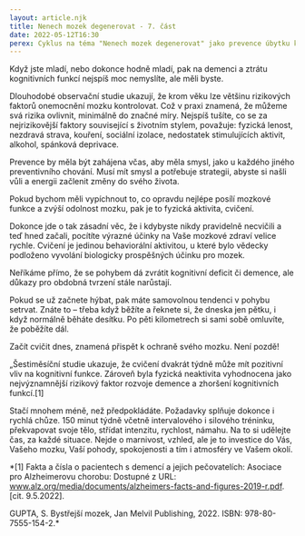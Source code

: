 ```yaml
---
layout: article.njk
title: Nenech mozek degenerovat - 7. část
date: 2022-05-12T16:30
perex: Cyklus na téma "Nenech mozek degenerovat" jako prevence úbytku kognitivních funkcí mozku
---
```

Když jste mladí, nebo dokonce hodně mladí, pak na demenci a ztrátu kognitivních funkcí nejspíš moc nemyslíte, ale měli byste.

Dlouhodobé observační studie ukazují, že krom věku lze většinu rizikových faktorů onemocnění mozku kontrolovat. Což v praxi znamená, že můžeme svá rizika ovlivnit, minimálně do značné míry. Nejspíš tušíte, co se za nejrizikovější faktory související s životním stylem, považuje: fyzická lenost, nezdravá strava, kouření, sociální izolace, nedostatek stimulujících aktivit, alkohol, spánková deprivace.

Prevence by měla být zahájena včas, aby měla smysl, jako u každého jiného preventivního chování. Musí mít smysl a potřebuje strategii, abyste si našli vůli a energii začlenit změny do svého života.

Pokud bychom měli vypíchnout to, co opravdu nejlépe posílí mozkové funkce a zvýší odolnost mozku, pak je to fyzická aktivita, cvičení.

Dokonce jde o tak zásadní věc, že i kdybyste nikdy pravidelně necvičili a teď hned začali, pocítíte výrazné účinky na Vaše mozkové zdraví velice rychle. Cvičení je jedinou behaviorální aktivitou, u které bylo vědecky podloženo vyvolání biologicky prospěšných účinku pro mozek.

Neříkáme přímo, že se pohybem dá zvrátit kognitivní deficit či demence, ale důkazy pro obdobná tvrzení stále narůstají.

Pokud se už začnete hýbat, pak máte samovolnou tendenci v pohybu setrvat. Znáte to – třeba když běžíte a řeknete si, že dneska jen pětku, i když normálně běháte desítku. Po pěti kilometrech si sami sobě omluvíte, že poběžíte dál.

Začít cvičit dnes, znamená přispět k ochraně svého mozku. Není pozdě!

„Šestiměsíční studie ukazuje, že cvičení dvakrát týdně může mít pozitivní vliv na kognitivní funkce. Zároveň byla fyzická neaktivita vyhodnocena jako nejvýznamnější rizikový faktor rozvoje demence a zhoršení kognitivních funkcí.[1]

Stačí mnohem méně, než předpokládáte. Požadavky splňuje dokonce i rychlá chůze. 150 minut týdně včetně intervalového i silového tréninku, překvapovat svoje tělo, střídat intenzitu, rychlost, námahu. Na to si udělejte čas, za každé situace. Nejde o marnivost, vzhled, ale je to investice do Vás, Vašeho mozku, Vaší pohody, spokojenosti a tím i atmosféry ve Vašem okolí.

*[1] Fakta a čísla o pacientech s demencí a jejich pečovatelích: Asociace pro Alzheimerovu chorobu: Dostupné z URL:  www.alz.org/media/documents/alzheimers-facts-and-figures-2019-r.pdf. [cit. 9.5.2022].

 

GUPTA, S. Bystřejší mozek, Jan Melvil Publishing, 2022.  ISBN: 978-80-7555-154-2.*